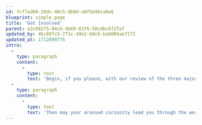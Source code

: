 ```yaml
---
id: fcf7ad00-20dc-40c5-9b9d-a8f5d46ca0e6
blueprint: simple_page
title: 'Get Involved'
parent: e2c682f5-04cb-4b69-83f6-50cdbc6f2fa7
updated_by: 46c097c5-771c-49e2-b8c6-ba6009ae7172
updated_at: 1712090775
intro:
  -
    type: paragraph
    content:
      -
        type: text
        text: 'Begin, if you please, with our review of the three major challenges facing humanity: ending war, solving climate change, and saving democracy. Then follow the flow of the content under "inspiration". Let it take you to unpredicted insights and new horizons of positive change, introducing numerous leaders, artists, scientists, educators, and changemakers across the continents. '
  -
    type: paragraph
    content:
      -
        type: text
        text: 'Then may your aroused curiosity lead you through the work of our thirty humanitarian partners, finding yourself inspecting their successes and their volunteer opportunities. Not least, considering where and how you might like to contribute a donation, either directly on their sites or with the ease of an aggregate donation here on www.humanity.org.'
---
```

